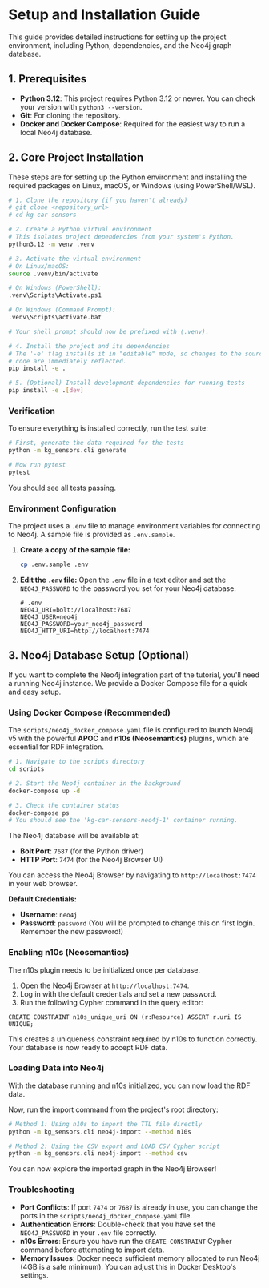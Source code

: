 # Setup and Installation Guide

This guide provides detailed instructions for setting up the project environment, including Python, dependencies, and the Neo4j graph database.

## 1. Prerequisites

*   **Python 3.12**: This project requires Python 3.12 or newer. You can check your version with `python3 --version`.
*   **Git**: For cloning the repository.
*   **Docker and Docker Compose**: Required for the easiest way to run a local Neo4j database.

## 2. Core Project Installation

These steps are for setting up the Python environment and installing the required packages on Linux, macOS, or Windows (using PowerShell/WSL).

```bash
# 1. Clone the repository (if you haven't already)
# git clone <repository_url>
# cd kg-car-sensors

# 2. Create a Python virtual environment
# This isolates project dependencies from your system's Python.
python3.12 -m venv .venv

# 3. Activate the virtual environment
# On Linux/macOS:
source .venv/bin/activate

# On Windows (PowerShell):
.venv\Scripts\Activate.ps1

# On Windows (Command Prompt):
.venv\Scripts\activate.bat

# Your shell prompt should now be prefixed with (.venv).

# 4. Install the project and its dependencies
# The '-e' flag installs it in "editable" mode, so changes to the source
# code are immediately reflected.
pip install -e .

# 5. (Optional) Install development dependencies for running tests
pip install -e .[dev]
```

### Verification

To ensure everything is installed correctly, run the test suite:

```bash
# First, generate the data required for the tests
python -m kg_sensors.cli generate

# Now run pytest
pytest
```

You should see all tests passing.

### Environment Configuration

The project uses a `.env` file to manage environment variables for connecting to Neo4j. A sample file is provided as `.env.sample`.

1.  **Create a copy of the sample file:**
    ```bash
    cp .env.sample .env
    ```

2.  **Edit the `.env` file:**
    Open the `.env` file in a text editor and set the `NEO4J_PASSWORD` to the password you set for your Neo4j database.

    ```
    # .env
    NEO4J_URI=bolt://localhost:7687
    NEO4J_USER=neo4j
    NEO4J_PASSWORD=your_neo4j_password
    NEO4J_HTTP_URI=http://localhost:7474
    ```

## 3. Neo4j Database Setup (Optional)

If you want to complete the Neo4j integration part of the tutorial, you'll need a running Neo4j instance. We provide a Docker Compose file for a quick and easy setup.

### Using Docker Compose (Recommended)

The `scripts/neo4j_docker_compose.yaml` file is configured to launch Neo4j v5 with the powerful **APOC** and **n10s (Neosemantics)** plugins, which are essential for RDF integration.

```bash
# 1. Navigate to the scripts directory
cd scripts

# 2. Start the Neo4j container in the background
docker-compose up -d

# 3. Check the container status
docker-compose ps
# You should see the 'kg-car-sensors-neo4j-1' container running.
```

The Neo4j database will be available at:
*   **Bolt Port**: `7687` (for the Python driver)
*   **HTTP Port**: `7474` (for the Neo4j Browser UI)

You can access the Neo4j Browser by navigating to `http://localhost:7474` in your web browser.

**Default Credentials:**
*   **Username**: `neo4j`
*   **Password**: `password` (You will be prompted to change this on first login. Remember the new password!)

### Enabling n10s (Neosemantics)

The n10s plugin needs to be initialized once per database.

1.  Open the Neo4j Browser at `http://localhost:7474`.
2.  Log in with the default credentials and set a new password.
3.  Run the following Cypher command in the query editor:

```cypher
CREATE CONSTRAINT n10s_unique_uri ON (r:Resource) ASSERT r.uri IS UNIQUE;
```

This creates a uniqueness constraint required by n10s to function correctly. Your database is now ready to accept RDF data.

### Loading Data into Neo4j

With the database running and n10s initialized, you can now load the RDF data.

Now, run the import command from the project's root directory:

```bash
# Method 1: Using n10s to import the TTL file directly
python -m kg_sensors.cli neo4j-import --method n10s

# Method 2: Using the CSV export and LOAD CSV Cypher script
python -m kg_sensors.cli neo4j-import --method csv
```

You can now explore the imported graph in the Neo4j Browser!

### Troubleshooting

*   **Port Conflicts**: If port `7474` or `7687` is already in use, you can change the ports in the `scripts/neo4j_docker_compose.yaml` file.
*   **Authentication Errors**: Double-check that you have set the `NEO4J_PASSWORD` in your `.env` file correctly.
*   **n10s Errors**: Ensure you have run the `CREATE CONSTRAINT` Cypher command before attempting to import data.
*   **Memory Issues**: Docker needs sufficient memory allocated to run Neo4j (4GB is a safe minimum). You can adjust this in Docker Desktop's settings.